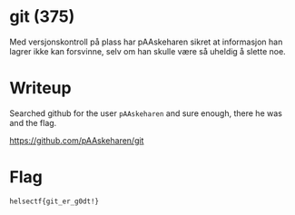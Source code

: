 # git (375)

Med versjonskontroll på plass har pAAskeharen sikret at informasjon han lagrer ikke kan forsvinne, selv om han skulle være så uheldig å slette noe.

# Writeup

Searched github for the user `pAAskeharen` and sure enough, there he was and the flag.  

https://github.com/pAAskeharen/git


# Flag

```
helsectf{git_er_g0dt!}
```